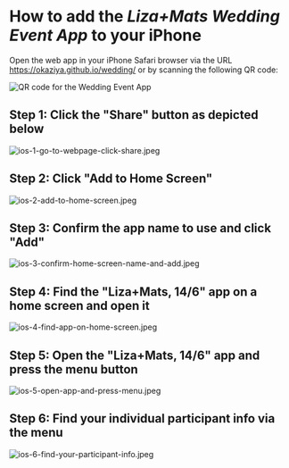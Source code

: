 
# How to add the _Liza+Mats Wedding Event App_ to your iPhone

Open the web app in your iPhone Safari browser via the URL https://okaziya.github.io/wedding/ or by scanning
the following QR code:

![QR code for the Wedding Event App](../public/gh-pages-qr.png)

## Step 1: Click the "Share" button as depicted below

![ios-1-go-to-webpage-click-share.jpeg](img/ios-1-go-to-webpage-click-share.jpeg)

## Step 2: Click "Add to Home Screen"

![ios-2-add-to-home-screen.jpeg](img/ios-2-add-to-home-screen.jpeg)

## Step 3: Confirm the app name to use and click "Add"

![ios-3-confirm-home-screen-name-and-add.jpeg](img/ios-3-confirm-home-screen-name-and-add.jpeg)

## Step 4: Find the "Liza+Mats, 14/6" app on a home screen and open it

![ios-4-find-app-on-home-screen.jpeg](img/ios-4-find-app-on-home-screen.jpeg)

## Step 5: Open the "Liza+Mats, 14/6" app and press the menu button

![ios-5-open-app-and-press-menu.jpeg](img/ios-5-open-app-and-press-menu.jpeg)

## Step 6: Find your individual participant info via the menu

![ios-6-find-your-participant-info.jpeg](img/ios-6-find-your-participant-info.jpeg)

